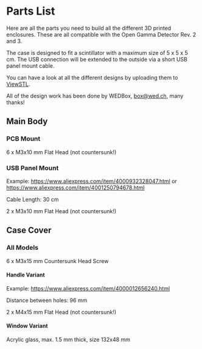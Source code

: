 # Parts List

Here are all the parts you need to build all the different 3D printed enclosures. These are all compatible with the Open Gamma Detector Rev. 2 and 3.

The case is designed to fit a scintillator with a maximum size of 5 x 5 x 5 cm. The USB connection will be extended to the outside via a short USB panel mount cable.

You can have a look at all the different designs by uploading them to [ViewSTL](https://www.viewstl.com/).

All of the design work has been done by WEDBox, [box@wed.ch](mailto:box@wed.ch), many thanks!

## Main Body

### PCB Mount

6 x M3x10 mm Flat Head (not countersunk!)

### USB Panel Mount

Example: https://www.aliexpress.com/item/4000932328047.html or https://www.aliexpress.com/item/4001250794678.html

Cable Length: 30 cm

2 x M3x10 mm Flat Head (not countersunk!)

## Case Cover

### All Models

6 x M3x15 mm Countersunk Head Screw

#### Handle Variant

Example: https://www.aliexpress.com/item/4000012656240.html

Distance between holes: 96 mm

2 x M4x15 mm Flat Head (not countersunk!)

#### Window Variant

Acrylic glass, max. 1.5 mm thick, size 132x48 mm
